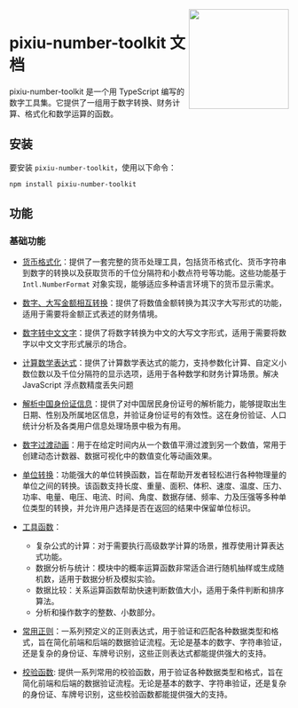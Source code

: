 <!-- [README](README.md) | [中文文档](README_zh-CN.md) -->

<!-- markdownlint-disable-next-line no-inline-html -->
<img src="https://user-images.githubusercontent.com/27292774/270527737-a6986457-21de-41f6-8874-7bf70f404fec.png" width="180" align="right">

# pixiu-number-toolkit 文档

pixiu-number-toolkit 是一个用 TypeScript 编写的数字工具集。它提供了一组用于数字转换、财务计算、格式化和数学运算的函数。

## 安装

要安装 `pixiu-number-toolkit`，使用以下命令：

```command
npm install pixiu-number-toolkit
```

## 功能

### 基础功能

- [货币格式化](https://www.muchappy.com/open_source/pixiu-number-toolkit/basic/currency)：提供了一套完整的货币处理工具，包括货币格式化、货币字符串到数字的转换以及获取货币的千位分隔符和小数点符号等功能。这些功能基于 `Intl.NumberFormat` 对象实现，能够适应多种语言环境下的货币显示需求。
- [数字、大写金额相互转换](https://www.muchappy.com/open_source/pixiu-number-toolkit/basic/digit-chinese-uppercase)：提供了将数值金额转换为其汉字大写形式的功能，适用于需要将金额正式表述的财务情境。
- [数字转中文文字](https://www.muchappy.com/open_source/pixiu-number-toolkit/basic/number-to-words)：提供了将数字转换为中文的大写文字形式，适用于需要将数字以中文文字形式展示的场合。
- [计算数学表达式](https://www.muchappy.com/open_source/pixiu-number-toolkit/basic/compute-expression)：提供了计算数学表达式的能力，支持参数化计算、自定义小数位数以及千位分隔符的显示选项，适用于各种数学和财务计算场景。解决 JavaScript 浮点数精度丢失问题
- [解析中国身份证信息](https://www.muchappy.com/open_source/pixiu-number-toolkit/basic/id-card)：提供了对中国居民身份证号的解析能力，能够提取出生日期、性别及所属地区信息，并验证身份证号的有效性。这在身份验证、人口统计分析及各类用户信息处理场景中极为有用。
- [数字过渡动画](https://www.muchappy.com/open_source/pixiu-number-toolkit/basic/animate)：用于在给定时间内从一个数值平滑过渡到另一个数值，常用于创建动态计数器、数据可视化中的数值变化等动画效果。

- [单位转换](https://www.muchappy.com/open_source/pixiu-number-toolkit/basic/unit-conversions)：功能强大的单位转换函数，旨在帮助开发者轻松进行各种物理量的单位之间的转换。该函数支持长度、重量、面积、体积、速度、温度、压力、功率、电量、电压、电流、时间、角度、数据存储、频率、力及压强等多种单位类型的转换，并允许用户选择是否在返回的结果中保留单位标识。

- [工具函数](https://www.muchappy.com/open_source/pixiu-number-toolkit/basic/util)：

  - 复杂公式的计算：对于需要执行高级数学计算的场景，推荐使用计算表达式功能。
  - 数据分析与统计：模块中的概率运算函数非常适合进行随机抽样或生成随机数，适用于数据分析及模拟实验。
  - 数据比较：关系运算函数帮助快速判断数值大小，适用于条件判断和排序算法。
  - 分析和操作数字的整数、小数部分。

- [常用正则](https://www.muchappy.com/open_source/pixiu-number-toolkit/basic/regex)：一系列预定义的正则表达式，用于验证和匹配各种数据类型和格式，旨在简化前端和后端的数据验证流程。无论是基本的数字、字符串验证，还是复杂的身份证、车牌号识别，这些正则表达式都能提供强大的支持。
- [校验函数](https://www.muchappy.com/open_source/pixiu-number-toolkit/basic/validate): 提供一系列常用的校验函数，用于验证各种数据类型和格式，旨在简化前端和后端的数据验证流程。无论是基本的数字、字符串验证，还是复杂的身份证、车牌号识别，这些校验函数都能提供强大的支持。
